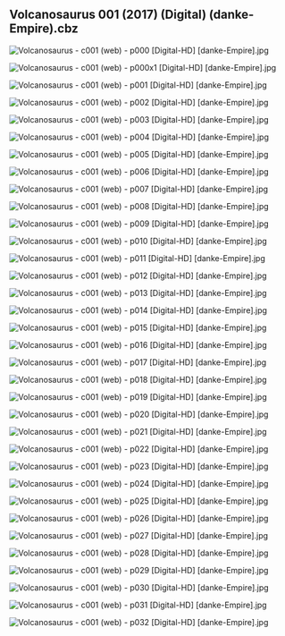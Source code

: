 ## Volcanosaurus 001 (2017) (Digital) (danke-Empire).cbz

![Volcanosaurus - c001 (web) - p000 [Digital-HD] [danke-Empire].jpg](https://wx1.sinaimg.cn/large/6a9fdecagy1fo5nyzcnepj21j12cwu0z.jpg)

![Volcanosaurus - c001 (web) - p000x1 [Digital-HD] [danke-Empire].jpg](https://wx1.sinaimg.cn/large/6a9fdecagy1fo5nz92ploj21ix2cwe82.jpg)

![Volcanosaurus - c001 (web) - p001 [Digital-HD] [danke-Empire].jpg](https://wx1.sinaimg.cn/large/6a9fdecagy1fo5nzjudnzj21j82cwnpf.jpg)

![Volcanosaurus - c001 (web) - p002 [Digital-HD] [danke-Empire].jpg](https://wx1.sinaimg.cn/large/6a9fdecagy1fo5nzv6qx0j21j82cwqv6.jpg)

![Volcanosaurus - c001 (web) - p003 [Digital-HD] [danke-Empire].jpg](https://wx1.sinaimg.cn/large/6a9fdecagy1fo5o04xqh8j21j82cw1kz.jpg)

![Volcanosaurus - c001 (web) - p004 [Digital-HD] [danke-Empire].jpg](https://wx1.sinaimg.cn/large/6a9fdecagy1fo5o0hcnxoj21j82cw7wj.jpg)

![Volcanosaurus - c001 (web) - p005 [Digital-HD] [danke-Empire].jpg](https://wx1.sinaimg.cn/large/6a9fdecagy1fo5o0q7t0zj21j82cw1kz.jpg)

![Volcanosaurus - c001 (web) - p006 [Digital-HD] [danke-Empire].jpg](https://wx1.sinaimg.cn/large/6a9fdecagy1fo5o0yxykqj21j82cwx6q.jpg)

![Volcanosaurus - c001 (web) - p007 [Digital-HD] [danke-Empire].jpg](https://wx1.sinaimg.cn/large/6a9fdecagy1fo5o193d75j21j82cwkjn.jpg)

![Volcanosaurus - c001 (web) - p008 [Digital-HD] [danke-Empire].jpg](https://wx1.sinaimg.cn/large/6a9fdecagy1fo5o1ko6vlj21j82cwkjn.jpg)

![Volcanosaurus - c001 (web) - p009 [Digital-HD] [danke-Empire].jpg](https://wx1.sinaimg.cn/large/6a9fdecagy1fo5o1tjs92j21j82cwx6q.jpg)

![Volcanosaurus - c001 (web) - p010 [Digital-HD] [danke-Empire].jpg](https://wx1.sinaimg.cn/large/6a9fdecagy1fo5o24tn34j21j82cwe83.jpg)

![Volcanosaurus - c001 (web) - p011 [Digital-HD] [danke-Empire].jpg](https://wx1.sinaimg.cn/large/6a9fdecagy1fo5o2dflggj21j82cwu0y.jpg)

![Volcanosaurus - c001 (web) - p012 [Digital-HD] [danke-Empire].jpg](https://wx1.sinaimg.cn/large/6a9fdecagy1fo5o2o87uxj21j82cw7wj.jpg)

![Volcanosaurus - c001 (web) - p013 [Digital-HD] [danke-Empire].jpg](https://wx1.sinaimg.cn/large/6a9fdecagy1fo5o2yhs8wj21j82cwqv7.jpg)

![Volcanosaurus - c001 (web) - p014 [Digital-HD] [danke-Empire].jpg](https://wx1.sinaimg.cn/large/6a9fdecagy1fo5o37chikj21j82cwx6q.jpg)

![Volcanosaurus - c001 (web) - p015 [Digital-HD] [danke-Empire].jpg](https://wx1.sinaimg.cn/large/6a9fdecagy1fo5o3h05wdj21j82cw4qr.jpg)

![Volcanosaurus - c001 (web) - p016 [Digital-HD] [danke-Empire].jpg](https://wx1.sinaimg.cn/large/6a9fdecagy1fo5o3rk391j21j82cwhdv.jpg)

![Volcanosaurus - c001 (web) - p017 [Digital-HD] [danke-Empire].jpg](https://wx1.sinaimg.cn/large/6a9fdecagy1fo5o404cfzj21j82cwx6q.jpg)

![Volcanosaurus - c001 (web) - p018 [Digital-HD] [danke-Empire].jpg](https://wx1.sinaimg.cn/large/6a9fdecagy1fo5o49g2vdj21j82cw1kz.jpg)

![Volcanosaurus - c001 (web) - p019 [Digital-HD] [danke-Empire].jpg](https://wx1.sinaimg.cn/large/6a9fdecagy1fo5o4jg190j21j82cwkjn.jpg)

![Volcanosaurus - c001 (web) - p020 [Digital-HD] [danke-Empire].jpg](https://wx1.sinaimg.cn/large/6a9fdecagy1fo5o4tqh7vj21j82cw1kz.jpg)

![Volcanosaurus - c001 (web) - p021 [Digital-HD] [danke-Empire].jpg](https://wx1.sinaimg.cn/large/6a9fdecagy1fo5o53jeijj21j82cw4qr.jpg)

![Volcanosaurus - c001 (web) - p022 [Digital-HD] [danke-Empire].jpg](https://wx1.sinaimg.cn/large/6a9fdecagy1fo5o5btkyqj21j82cw1kz.jpg)

![Volcanosaurus - c001 (web) - p023 [Digital-HD] [danke-Empire].jpg](https://wx1.sinaimg.cn/large/6a9fdecagy1fo5o5lf4v5j21j82cwe83.jpg)

![Volcanosaurus - c001 (web) - p024 [Digital-HD] [danke-Empire].jpg](https://wx1.sinaimg.cn/large/6a9fdecagy1fo5o5uhizij21j82cwnpe.jpg)

![Volcanosaurus - c001 (web) - p025 [Digital-HD] [danke-Empire].jpg](https://wx1.sinaimg.cn/large/6a9fdecagy1fo5o65n0ozj21j82cw4qs.jpg)

![Volcanosaurus - c001 (web) - p026 [Digital-HD] [danke-Empire].jpg](https://wx1.sinaimg.cn/large/6a9fdecagy1fo5o6cbeeaj21j82cwx6p.jpg)

![Volcanosaurus - c001 (web) - p027 [Digital-HD] [danke-Empire].jpg](https://wx1.sinaimg.cn/large/6a9fdecagy1fo5o6mgchrj21j82cwe83.jpg)

![Volcanosaurus - c001 (web) - p028 [Digital-HD] [danke-Empire].jpg](https://wx1.sinaimg.cn/large/6a9fdecagy1fo5o6u9qkuj21j82cw4qr.jpg)

![Volcanosaurus - c001 (web) - p029 [Digital-HD] [danke-Empire].jpg](https://wx1.sinaimg.cn/large/6a9fdecagy1fo5o71ygt1j21j82cwu0y.jpg)

![Volcanosaurus - c001 (web) - p030 [Digital-HD] [danke-Empire].jpg](https://wx1.sinaimg.cn/large/6a9fdecagy1fo5o7abvdgj21j82cwe82.jpg)

![Volcanosaurus - c001 (web) - p031 [Digital-HD] [danke-Empire].jpg](https://wx1.sinaimg.cn/large/6a9fdecagy1fo5o7imyzzj21j82cwnpe.jpg)

![Volcanosaurus - c001 (web) - p032 [Digital-HD] [danke-Empire].jpg](https://wx1.sinaimg.cn/large/6a9fdecagy1fo5o7to5d4j21j82cwqv7.jpg)